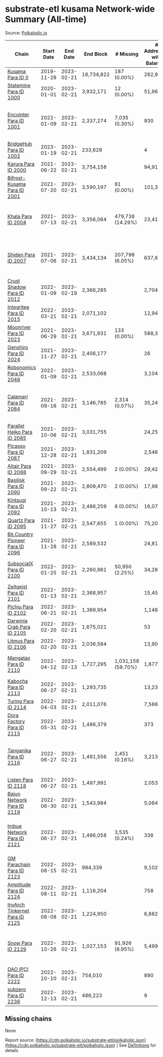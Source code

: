 # substrate-etl kusama Network-wide Summary (All-time)

Source: [Polkaholic.io](https://polkaholic.io)


| Chain            | Start Date | End Date | End Block | # Missing | # Addresses with Balances | Crawling Status |
| ---------------- | ---------- | ---------| --------- | --------- | ------------------------- | --------------- |
| [Kusama Para ID 0](/kusama/0-kusama) | 2019-11-28 | 2023-02-21 | 16,734,822 | 187 (0.00%) | 282,941 |  |
| [Statemine Para ID 1000](/kusama/1000-statemine) | 2020-01-01 | 2023-02-21 | 3,932,171 | 12 (0.00%) | 51,965 |  |
| [Encointer Para ID 1001](/kusama/1001-encointer) | 2022-01-09 | 2023-02-21 | 2,337,274 | 7,035 (0.30%) | 930 | Only partial index available: Old Decoding issues |
| [BridgeHub Para ID 1002](/kusama/1002-bridgehub) | 2023-01-19 | 2023-02-21 | 233,629 |   | 4 |  |
| [Karura Para ID 2000](/kusama/2000-karura) | 2021-06-22 | 2023-02-21 | 3,754,158 |   | 94,917 |  |
| [Bifrost-Kusama Para ID 2001](/kusama/2001-bifrost-ksm) | 2021-07-20 | 2023-02-21 | 3,590,197 | 81 (0.00%) | 101,330 |  |
| [Khala Para ID 2004](/kusama/2004-khala) | 2021-07-13 | 2023-02-21 | 3,356,064 | 479,738 (14.29%) | 23,419 | Only partial index available: Old Decoding issues |
| [Shiden Para ID 2007](/kusama/2007-shiden) | 2021-07-06 | 2023-02-21 | 3,434,134 | 207,798 (6.05%) | 637,680 | Only partial index available: Old Decoding issues |
| [Crust Shadow Para ID 2012](/kusama/2012-shadow) | 2022-01-09 | 2023-02-19 | 2,366,285 |   | 2,704 |  |
| [Integritee Para ID 2015](/kusama/2015-integritee) | 2022-03-21 | 2023-02-21 | 2,071,102 |   | 12,943 |  |
| [Moonriver Para ID 2023](/kusama/2023-moonriver) | 2021-06-29 | 2023-02-21 | 3,671,931 | 133 (0.00%) | 588,381 |  |
| [Genshiro Para ID 2024](/kusama/2024-genshiro) | 2021-11-27 | 2023-02-21 | 2,406,177 |   | 26 |  |
| [Robonomics Para ID 2048](/kusama/2048-robonomics) | 2022-01-09 | 2023-02-21 | 2,533,068 |   | 3,104 |  |
| [Calamari Para ID 2084](/kusama/2084-calamari) | 2021-09-16 | 2023-02-21 | 3,146,785 | 2,314 (0.07%) | 35,247 | Only partial index available: Archive node unavailable |
| [Parallel Heiko Para ID 2085](/kusama/2085-parallel-heiko) | 2021-10-06 | 2023-02-21 | 3,031,755 |   | 24,259 |  |
| [Picasso Para ID 2087](/kusama/2087-picasso) | 2021-12-28 | 2023-02-21 | 1,831,209 |   | 2,546 |  |
| [Altair Para ID 2088](/kusama/2088-altair) | 2021-09-29 | 2023-02-21 | 2,554,499 | 2 (0.00%) | 29,426 |  |
| [Basilisk Para ID 2090](/kusama/2090-basilisk) | 2021-09-22 | 2023-02-21 | 2,809,470 | 2 (0.00%) | 17,987 |  |
| [Kintsugi Para ID 2092](/kusama/2092-kintsugi) | 2021-10-13 | 2023-02-21 | 2,486,259 | 8 (0.00%) | 16,076 |  |
| [Quartz Para ID 2095](/kusama/2095-quartz) | 2021-11-27 | 2023-02-21 | 2,547,655 | 1 (0.00%) | 75,209 |  |
| [Bit.Country Pioneer Para ID 2096](/kusama/2096-bitcountrypioneer) | 2021-11-28 | 2023-02-21 | 2,589,532 |   | 24,816 |  |
| [SubsocialX Para ID 2100](/kusama/2100-subsocialx) | 2022-01-25 | 2023-02-21 | 2,260,961 | 50,950 (2.25%) | 34,285 | Only partial index available: Onboarding |
| [Zeitgeist Para ID 2101](/kusama/2101-zeitgeist) | 2022-01-13 | 2023-02-21 | 2,368,957 |   | 15,451 |  |
| [Pichiu Para ID 2102](/kusama/2102-pichiu) | 2022-06-21 | 2023-02-21 | 1,369,954 |   | 1,148 |  |
| [Darwinia Crab Para ID 2105](/kusama/2105-crab) | 2022-02-20 | 2023-02-21 | 1,675,021 |   | 53 |  |
| [Litmus Para ID 2106](/kusama/2106-litmus) | 2022-02-20 | 2023-02-21 | 2,036,584 |   | 13,905 |  |
| [Mangatax Para ID 2110](/kusama/2110-mangatax) | 2022-04-12 | 2023-02-13 | 1,727,295 | 1,031,158 (59.70%) | 1,677 | Only partial index available: Onboarding |
| [Kabocha Para ID 2113](/kusama/2113-kabocha) | 2022-06-27 | 2023-02-21 | 1,293,735 |   | 13,236 |  |
| [Turing Para ID 2114](/kusama/2114-turing) | 2022-04-03 | 2023-02-21 | 2,011,076 |   | 7,566 |  |
| [Dora Factory Para ID 2115](/kusama/2115-dorafactory) | 2022-05-31 | 2023-02-21 | 1,486,379 |   | 373 |  |
| [Tanganika Para ID 2116](/kusama/2116-tanganika) | 2022-06-27 | 2023-02-21 | 1,491,556 | 2,451 (0.16%) | 3,213 | Only partial index available: Archive node unavailable |
| [Listen Para ID 2118](/kusama/2118-listen) | 2022-06-27 | 2023-02-21 | 1,497,991 |   | 2,053 |  |
| [Bajun Network Para ID 2119](/kusama/2119-bajun) | 2022-06-30 | 2023-02-21 | 1,543,984 |   | 5,084 |  |
| [Imbue Network Para ID 2121](/kusama/2121-imbue) | 2022-06-27 | 2023-02-21 | 1,486,058 | 3,535 (0.24%) | 336 | Only partial index available: Archive node unavailable |
| [GM Parachain Para ID 2123](/kusama/2123-gm) | 2022-08-15 | 2023-02-21 | 984,339 |   | 9,102 |  |
| [Amplitude Para ID 2124](/kusama/2124-amplitude) | 2022-08-11 | 2023-02-21 | 1,116,204 |   | 758 |  |
| [InvArch Tinkernet Para ID 2125](/kusama/2125-tinkernet) | 2022-08-08 | 2023-02-21 | 1,224,950 |   | 6,882 |  |
| [Snow Para ID 2129](/kusama/2129-snow) | 2022-10-26 | 2023-02-21 | 1,027,153 | 91,926 (8.95%) | 5,499 | Only partial index available: Archive node unavailable |
| [DAO IPCI Para ID 2222](/kusama/2222-daoipci) | 2022-10-10 | 2023-02-21 | 754,010 |   | 890 |  |
| [subzero Para ID 2236](/kusama/2236-subzero) | 2022-12-13 | 2023-02-21 | 486,223 |   | 9 |  |

## Missing chains


None

Report source: [https://cdn.polkaholic.io/substrate-etl/polkaholic.json](https://cdn.polkaholic.io/substrate-etl/polkaholic.json) | See [Definitions](/DEFINITIONS.md) for details
